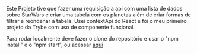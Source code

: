 Este Projeto tive que fazer uma requisição a api com uma lista de dados sobre StarWars e criar uma tabela com os planetas além de criar formas de filtrar e reondenar a tabela. 
Usei contextApi do React e foi o meu primeiro projeto da Trybe com uso de componente funcional.

Para rodar localmente deve fazer o clone do repositório e usar o "npm install" e o "npm start", ou acessar [aqui](serjofrancisco/project-trybe-solar-system)